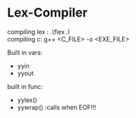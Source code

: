 # Lex-Compiler

compiling lex :  .\flex <FILE>.l       
compiling c:  g++ <C_FILE> -o <EXE_FILE>
  
  Built in vars:
  - yyin
  - yyout

  built in func:
  - yylex()
  - yywrap() :calls when EOF!!! 

